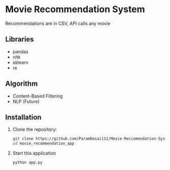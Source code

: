 # Movie Recommendation System
 Recommendations are in CSV, API calls any movie

 ## Libraries
 - pandas
 - nltk
 - sklearn
 - re

 ## Algorithm
 - Content-Based Filtering
- NLP (Future)


## Installation

1. Clone the repository:
   ```bash
   git clone https://github.com/ParamDesai111/Movie-Reccomendation-System
   cd movie_recommendation_app
   ```
2. Start this application
   ```bash
   python app.py
   ```
